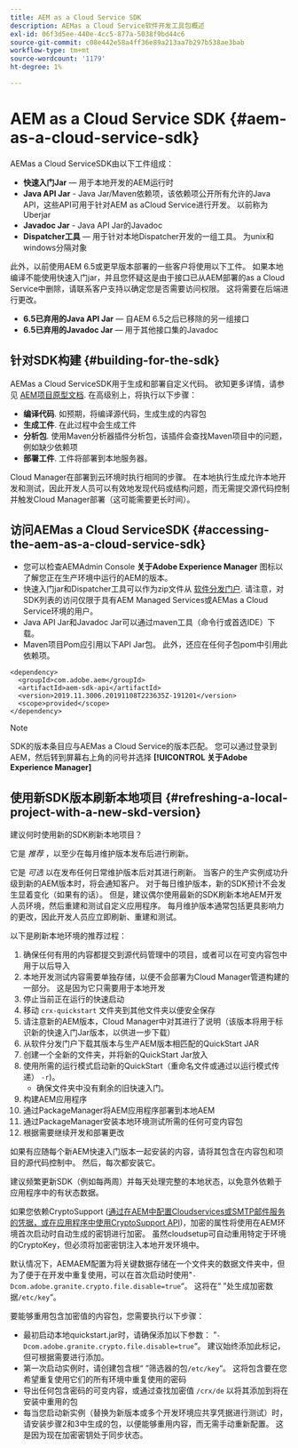 ```yaml
---
title: AEM as a Cloud Service SDK
description: AEMas a Cloud Service软件开发工具包概述
exl-id: 06f3d5ee-440e-4cc5-877a-5038f9bd44c6
source-git-commit: c08e442e58a4ff36e89a213aa7b297b538ae3bab
workflow-type: tm+mt
source-wordcount: '1179'
ht-degree: 1%

---
```


# AEM as a Cloud Service SDK {#aem-as-a-cloud-service-sdk}

AEMas a Cloud ServiceSDK由以下工件组成：

* **快速入门Jar**  — 用于本地开发的AEM运行时
* **Java API Jar** - Java Jar/Maven依赖项，该依赖项公开所有允许的Java API，这些API可用于针对AEM as aCloud Service进行开发。 以前称为Uberjar
* **Javadoc Jar** - Java API Jar的Javadoc
* **Dispatcher工具**  — 用于针对本地Dispatcher开发的一组工具。 为unix和windows分隔对象

此外，以前使用AEM 6.5或更早版本部署的一些客户将使用以下工件。 如果本地编译不能使用快速入门jar，并且您怀疑这是由于接口已从AEM部署的as a Cloud Service中删除，请联系客户支持以确定您是否需要访问权限。 这将需要在后端进行更改。

* **6.5已弃用的Java API Jar**  — 自AEM 6.5之后已移除的另一组接口
* **6.5已弃用的Javadoc Jar**  — 用于其他接口集的Javadoc

## 针对SDK构建 {#building-for-the-sdk}

AEMas a Cloud ServiceSDK用于生成和部署自定义代码。 欲知更多详情，请参见 [AEM项目原型文档](https://experienceleague.adobe.com/docs/experience-manager-core-components/using/developing/archetype/using.html?lang=en). 在高级别上，将执行以下步骤：

* **编译代码**. 如预期，将编译源代码，生成生成的内容包
* **生成工件**. 在此过程中会生成工件
* **分析包**. 使用Maven分析器插件分析包，该插件会查找Maven项目中的问题，例如缺少依赖项
* **部署工件**. 工件将部署到本地服务器。

Cloud Manager在部署到云环境时执行相同的步骤。 在本地执行生成允许本地开发和测试，因此开发人员可以有效地发现代码或结构问题，而无需提交源代码控制并触发Cloud Manager部署（这可能需要更长时间）。

## 访问AEMas a Cloud ServiceSDK {#accessing-the-aem-as-a-cloud-service-sdk}

* 您可以检查AEMAdmin Console **关于Adobe Experience Manager** 图标以了解您正在生产环境中运行的AEM的版本。
* 快速入门jar和Dispatcher工具可以作为zip文件从 [软件分发门户](https://experience.adobe.com/#/downloads/content/software-distribution/en/aemcloud.html). 请注意，对SDK列表的访问仅限于具有AEM Managed Services或AEMas a Cloud Service环境的用户。
* Java API Jar和Javadoc Jar可以通过maven工具（命令行或首选IDE）下载。
* Maven项目Pom应引用以下API Jar包。 此外，还应在任何子包pom中引用此依赖项。

```
<dependency>
  <groupId>com.adobe.aem</groupId>
  <artifactId>aem-sdk-api</artifactId>
  <version>2019.11.3006.20191108T223635Z-191201</version>
  <scope>provided</scope>
</dependency>
```

>[!NOTE]
>
>SDK的版本条目应与AEMas a Cloud Service的版本匹配。 您可以通过登录到AEM，然后转到屏幕右上角的问号并选择 **[!UICONTROL 关于Adobe Experience Manager]**


## 使用新SDK版本刷新本地项目 {#refreshing-a-local-project-with-a-new-skd-version}

建议何时使用新的SDK刷新本地项目？

它是 *推荐* ，以至少在每月维护版本发布后进行刷新。

它是 *可选* 以在发布任何日常维护版本后对其进行刷新。 当客户的生产实例成功升级到新的AEM版本时，将会通知客户。 对于每日维护版本，新的SDK预计不会发生显着变化（如果有的话）。 但是，建议偶尔使用最新的SDK刷新本地AEM开发人员环境，然后重建和测试自定义应用程序。 每月维护版本通常包括更具影响力的更改，因此开发人员应立即刷新、重建和测试。

以下是刷新本地环境的推荐过程：

1. 确保任何有用的内容都提交到源代码管理中的项目，或者可以在可变内容包中用于以后导入
1. 本地开发测试内容需要单独存储，以便不会部署为Cloud Manager管道构建的一部分。 这是因为它只需要用于本地开发
1. 停止当前正在运行的快速启动
1. 移动 `crx-quickstart` 文件夹到其他文件夹以便安全保存
1. 请注意新的AEM版本，Cloud Manager中对其进行了说明（该版本将用于标识新的快速入门Jar版本，以供进一步下载）
1. 从软件分发门户下载其版本与生产AEM版本相匹配的QuickStart JAR
1. 创建一个全新的文件夹，并将新的QuickStart Jar放入
1. 使用所需的运行模式启动新的QuickStart（重命名文件或通过以运行模式传递） `-r`)。
   * 确保文件夹中没有剩余的旧快速入门。
1. 构建AEM应用程序
1. 通过PackageManager将AEM应用程序部署到本地AEM
1. 通过PackageManager安装本地环境测试所需的任何可变内容包
1. 根据需要继续开发和部署更改

如果有应随每个新AEM快速入门版本一起安装的内容，请将其包含在内容包和项目的源代码控制中。 然后，每次都安装它。

建议频繁更新SDK（例如每两周）并每天处理完整的本地状态，以免意外依赖于应用程序中的有状态数据。

如果您依赖CryptoSupport ([通过在AEM中配置Cloudservices或SMTP邮件服务的凭据，或在应用程序中使用CryptoSupport API](https://www.adobe.io/experience-manager/reference-materials/cloud-service/javadoc/com/adobe/granite/crypto/CryptoSupport.html))，加密的属性将使用在AEM环境首次启动时自动生成的密钥进行加密。 虽然cloudsetup可自动重用特定于环境的CryptoKey，但必须将加密密钥注入本地开发环境中。

默认情况下，AEMAEM配置为将关键数据存储在一个文件夹的数据文件夹中，但为了便于在开发中重复使用，可以在首次启动时使用&quot;`-Dcom.adobe.granite.crypto.file.disable=true`“。 这将在“ ”处生成加密数据`/etc/key`“。

要能够重用包含加密值的内容包，您需要执行以下步骤：

* 最初启动本地quickstart.jar时，请确保添加以下参数： ”`-Dcom.adobe.granite.crypto.file.disable=true`“。 建议始终添加此标记，但可根据需要进行添加。
* 第一次启动实例时，请创建包含根“ ”筛选器的包`/etc/key`“。 这将包含要在您希望重复使用它们的所有环境中重复使用的密码
* 导出任何包含密码的可变内容，或通过查找加密值 `/crx/de` 以将其添加到将在安装中重用的包
* 每当您启动新实例（替换为新版本或多个开发环境应共享凭据进行测试）时，请安装步骤2和3中生成的包，以便能够重用内容，而无需手动重新配置。 这是因为现在加密密钥处于同步状态。
